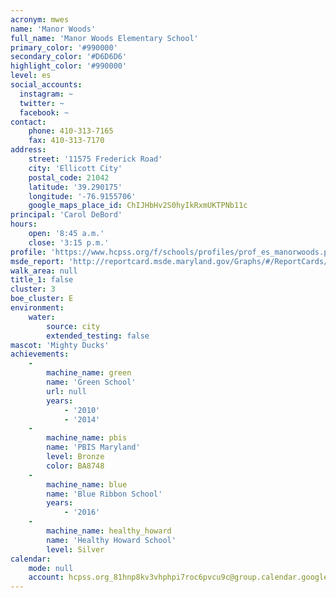 ```yaml
---
acronym: mwes
name: 'Manor Woods'
full_name: 'Manor Woods Elementary School'
primary_color: '#990000'
secondary_color: '#D6D6D6'
highlight_color: '#990000'
level: es
social_accounts:
  instagram: ~
  twitter: ~
  facebook: ~
contact:
    phone: 410-313-7165
    fax: 410-313-7170
address:
    street: '11575 Frederick Road'
    city: 'Ellicott City'
    postal_code: 21042
    latitude: '39.290175'
    longitude: '-76.9155706'
    google_maps_place_id: ChIJHbHv2S0hyIkRxmUKTPNb11c
principal: 'Carol DeBord'
hours:
    open: '8:45 a.m.'
    close: '3:15 p.m.'
profile: 'https://www.hcpss.org/f/schools/profiles/prof_es_manorwoods.pdf'
msde_report: 'http://reportcard.msde.maryland.gov/Graphs/#/ReportCards/ReportCardSchool/1//1/13/0305/'
walk_area: null
title_1: false
cluster: 3
boe_cluster: E
environment:
    water:
        source: city
        extended_testing: false
mascot: 'Mighty Ducks'
achievements:
    -
        machine_name: green
        name: 'Green School'
        url: null
        years:
            - '2010'
            - '2014'
    -
        machine_name: pbis
        name: 'PBIS Maryland'
        level: Bronze
        color: BA8748
    -
        machine_name: blue
        name: 'Blue Ribbon School'
        years:
            - '2016'
    -
        machine_name: healthy_howard
        name: 'Healthy Howard School'
        level: Silver
calendar:
    mode: null
    account: hcpss.org_81hnp8kv3vhphpi7roc6pvcu9c@group.calendar.google.com
---
```

